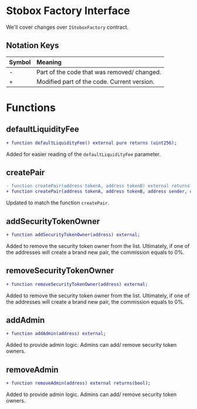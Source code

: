 # Stobox Factory Interface

We'll cover changes over `IStoboxFactory` contract.

## Notation Keys

| Symbol | Meaning                                     |
| :----- | :------------------------------------------ |
| -      | Part of the code that was removed/ changed. |
| +      | Modified part of the code. Current version. |

# Functions

## defaultLiquidityFee

```diff
+ function defaultLiquidityFee() external pure returns (uint256);
```

Added for easier reading of the `defaultLiquidityFee` parameter.

## createPair

```diff
- function createPair(address tokenA, address tokenB) external returns (address pair);
+ function createPair(address tokenA, address tokenB, address sender, uint liquidityFee) external returns (address pair);
```

Updated to match the function `createPair`.

## addSecurityTokenOwner

```diff
+ function addSecurityTokenOwner(address) external;
```

Added to remove the security token owner from the list. Ultimately, if one of the addresses will create a brand new pair, the commission equals to 0%.

## removeSecurityTokenOwner

```diff
+ function removeSecurityTokenOwner(address) external;
```

Added to remove the security token owner from the list. Ultimately, if one of the addresses will create a brand new pair, the commission equals to 0%.

## addAdmin

```diff
+ function addAdmin(address) external;
```

Added to provide admin logic. Admins can add/ remove security token owners.

## removeAdmin

```diff
+ function removeAdmin(address) external returns(bool);
```

Added to provide admin logic. Admins can add/ remove security token owners.
